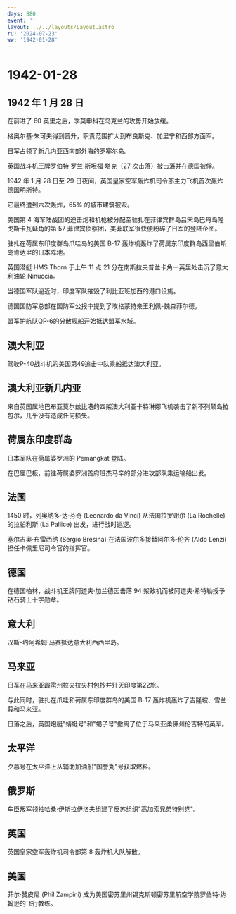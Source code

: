 ```yaml
---
days: 880
event: ''
layout: ../../layouts/Layout.astro
ru: '2024-07-23'
ww: '1942-01-28'
---
```


# 1942-01-28

## 1942 年 1 月 28 日

在前进了 60 英里之后，季莫申科在乌克兰的攻势开始放缓。

格奥尔基·朱可夫得到晋升，职责范围扩大到布良斯克、加里宁和西部方面军。

日军占领了新几内亚西南部外海的罗塞尔岛。

英国战斗机王牌罗伯特·罗兰·斯坦福·塔克（27 次击落）被击落并在德国被俘。

1942 年 1 月 28 日至 29
日夜间，英国皇家空军轰炸机司令部主力飞机首次轰炸德国明斯特。

它最终遭到六次轰炸，65% 的城市建筑被毁。

美国第 4
海军陆战团的迫击炮和机枪被分配至驻扎在菲律宾群岛吕宋岛巴丹岛隆戈斯卡瓦延角的第
57 菲律宾侦察团，美菲联军很快便粉碎了日军的登陆企图。

驻扎在荷属东印度群岛爪哇岛的美国 B-17
轰炸机轰炸了荷属东印度群岛西里伯斯岛肯达里的日本阵地。

英国潜艇 HMS Thorn 于上午 11 点 21
分在南斯拉夫普兰卡角一英里处击沉了意大利油轮 Ninuccia。

当德国军队逼近时，印度军队摧毁了利比亚班加西的港口设施。

德国国防军总部在国防军公报中提到了埃格蒙特亲王利佩-魏森菲尔德。

盟军护航队QP-6的分散舰船开始抵达盟军水域。

## 澳大利亚

驾驶P-40战斗机的美国第49追击中队乘船抵达澳大利亚。

## 澳大利亚新几内亚

来自英国属地巴布亚莫尔兹比港的四架澳大利亚卡特琳娜飞机袭击了新不列颠岛拉包尔，几乎没有造成任何损失。

## 荷属东印度群岛

日本军队在荷属婆罗洲的 Pemangkat 登陆。

在巴厘巴板，前往荷属婆罗洲首府班杰马辛的部分进攻部队乘运输船出发。

## 法国

1450 时，列奥纳多·达·芬奇 (Leonardo da Vinci) 从法国拉罗谢尔 (La
Rochelle) 的拉帕利斯 (La Pallice) 出发，进行战时巡逻。

塞尔吉奥·布雷西纳 (Sergio Bresina) 在法国波尔多接替阿尔多·伦齐 (Aldo
Lenzi) 担任卡佩里尼司令官的指挥官。

## 德国

在德国柏林，战斗机王牌阿道夫·加兰德因击落 94
架敌机而被阿道夫·希特勒授予钻石骑士十字勋章。

## 意大利

汉斯-约阿希姆·马赛抵达意大利西西里岛。

## 马来亚

日军在马来亚霹雳州拉央拉央村包抄并歼灭印度第22旅。

与此同时，驻扎在爪哇和荷属东印度群岛的美国 B-17
轰炸机轰炸了吉隆坡、雪兰莪和马来亚。

日落之后，英国炮艇"蜻蜓号"和"蝎子号"撤离了位于马来亚柔佛州伦吉特的英军。

## 太平洋

夕暮号在太平洋上从辅助加油船"国誉丸"号获取燃料。

## 俄罗斯

车臣叛军领袖哈桑·伊斯拉伊洛夫组建了反苏组织"高加索兄弟特别党"。

## 英国

英国皇家空军轰炸机司令部第 8 轰炸机大队解散。

## 美国

菲尔·赞皮尼 (Phil Zampini)
成为美国密苏里州锡克斯顿密苏里航空学院罗伯特·约翰逊的飞行教练。